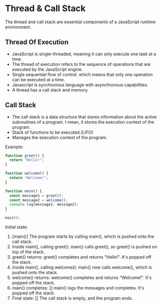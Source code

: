 # Thread & Call Stack

The thread and call stack are essential components of a JavaScript runtime environment.

## Thread Of Execution

- JavaScript is single-threaded, meaning it can only execute one task at a time.
- The thread of execution refers to the sequence of operations that are executed by the JavaScript engine.
- Single sequential flow of control. which means that only one operation can be executed at a time.
- Javascript is synchronous language with asynchronous capabilities.
- A thread has a call stack and memory.

## Call Stack

- The call stack is a data structure that stores information about the active subroutines of a program. I mean, it stores the execution context of the program.
- Stack of functions to be executed.(LIFO)
- Manages the execution context of the program.

Example:

```javascript
function greet() {
  return "Hello!";
}

function welcome() {
  return "Welcome!";
}

function main() {
  const message1 = greet();
  const message2 = welcome();
  console.log(message1, message2);
}

main();
```

Initial state:
1. [main()] The program starts by calling main(), which is pushed onto the call stack.
2. Inside main(), calling greet(): main() calls greet(), so greet() is pushed on top of the stack.
3. greet() returns: greet() completes and returns "Hello!". It's popped off the stack.
4. Inside main(), calling welcome(): main() now calls welcome(), which is pushed onto the stack.
5. welcome() returns: welcome() completes and returns "Welcome!". It's popped off the stack.
6. main() completes: [] main() logs the messages and completes. It's popped off the stack.
7. Final state: [] The call stack is empty, and the program ends.

